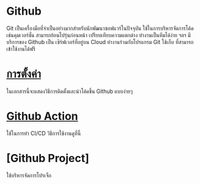 # Github
Git เป็นเครื่องมือที่จำเป็นอย่างมากสำหรับนักพัฒนาซอฟแวร์ในปัจจุบัน ใช้ในการบริหารจัดการโค้ด เช่นคุมเวอร์ชั่น สามารถย้อนไปรุ่นก่อนหน้า เปรียบเทียบความแตกต่าง ทำงานเป็นทีมได้ง่าย ฯลฯ มีบริการของ Github เป็น เซิร์ฟเวอร์ที่อยู่บน Cloud ทำงานร่วมกับโปรแกรม Git ใช้เก็บ ที่สามารถเข้าใช้งานได้ฟรี 

# [การตั้งค่า](Setup.md)
ในเอกสารนี้จะแสดงวิธีการติดตั้งและนำโค้ดขึ้น Github แบบง่ายๆ 

# [Github Action](Actions.md)
ใช้ในการทำ CI/CD วิธีการใช้งานดูที่นี้ 

# [Github Project]
ใช้บริหารจัดการโปรเจ็ก 

